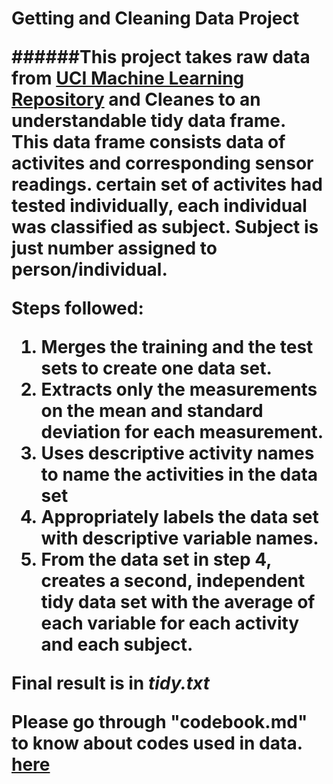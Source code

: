
<h1> Getting and Cleaning Data Project

######This project takes raw data from [UCI Machine Learning Repository](http://archive.ics.uci.edu/ml/datasets/Human+Activity+Recognition+Using+Smartphones) and Cleanes to an understandable tidy data frame.  This data frame consists data of activites and corresponding sensor readings. certain set of activites had tested individually, each individual was classified as subject. Subject is just number assigned to person/individual.


Steps followed:
1. Merges the training and the test sets to create one data set.
2. Extracts only the measurements on the mean and standard deviation for each measurement. 
3. Uses descriptive activity names to name the activities in the data set
4. Appropriately labels the data set with descriptive variable names. 
5. From the data set in step 4, creates a second, independent tidy data set with the average of each variable for each activity and each subject.

Final result is in *tidy.txt*

Please go through "codebook.md" to know about codes used in data. [here](https://github.com/kumreddy91/Getting-and-Cleaning-Data-Coursera/blob/master/codebook.md)
